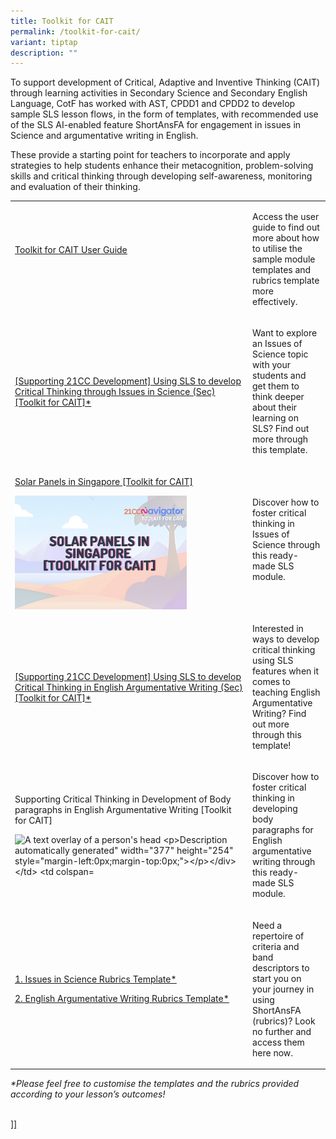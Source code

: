 ```yaml
---
title: Toolkit for CAIT
permalink: /toolkit-for-cait/
variant: tiptap
description: ""
---
```

<p>To support development of Critical, Adaptive and Inventive Thinking (CAIT)
through learning activities in Secondary Science and Secondary English
Language, CotF has worked with AST, CPDD1 and CPDD2 to develop sample SLS
lesson flows, in the form of templates, with recommended use of the SLS
AI-enabled feature ShortAnsFA for engagement in issues in Science and argumentative
writing in English.</p>
<p></p>
<p>These provide a starting point for teachers to incorporate and apply strategies
to help students enhance their metacognition, problem-solving skills and
critical thinking through developing self-awareness, monitoring and evaluation
of their thinking.</p>
<table style="minWidth: 50px">
<colgroup>
<col>
<col>
</colgroup>
<tbody>
<tr>
<td rowspan="1" colspan="1">
<p><a href="https://for.edu.sg/caitguide" rel="noopener noreferrer nofollow" target="_blank"><u>Toolkit for CAIT User Guide</u></a>
</p>
<p>&nbsp;</p>
</td>
<td rowspan="1" colspan="1">
<p>Access the user guide to find out more about how to utilise the sample
module templates and rubrics template more effectively.</p>
</td>
</tr>
<tr>
<td rowspan="1" colspan="1">
<p><a href="https://for.edu.sg/caitsls-sci" rel="noopener noreferrer nofollow" target="_blank"><u>[Supporting 21CC Development] Using SLS to develop Critical Thinking through Issues in Science (Sec) [Toolkit for CAIT]*</u></a>
</p>
<div class="isomer-image-wrapper">
<img style="box-sizing: inherit; font-family: Lato, sans-serif; max-width: 100%; height: auto; display: block; margin: auto; width: 354.406px;" height="auto" width="100%" alt="" src="https://staging-lite.d1gzbi5ytn2i58.amplifyapp.com/images/Screenshot_2024_07_02_at_1_52_33_PM.png">
</div>
</td>
<td rowspan="1" colspan="1">
<p>Want to explore an Issues of Science topic with your students and get
them to think deeper about their learning on SLS? Find out more through
this template.</p>
</td>
</tr>
<tr>
<td rowspan="1" colspan="1">
<p><a href="https://vle.learning.moe.edu.sg/moe-library/lesson/view/cd41a333-46a5-4a81-9be5-634a9fedb8af/cover" rel="noopener nofollow" target="_blank">Solar Panels in Singapore [Toolkit for CAIT]</a>
</p>
<p></p>
<div class="isomer-image-wrapper">
<img style="width: 75%;" height="auto" width="100%" alt="" src="/images/Solar_Panel_Toolkit_.png">
</div>
</td>
<td rowspan="1" colspan="1">
<p>Discover how to foster critical thinking in Issues of Science through
this ready-made SLS module.</p>
<p></p>
</td>
</tr>
<tr>
<td rowspan="1" colspan="1">
<p><a href="https://for.edu.sg/caitsls-el" rel="noopener noreferrer nofollow" target="_blank"><u>[Supporting 21CC Development] Using SLS to develop Critical Thinking in English Argumentative Writing (Sec)[Toolkit for CAIT]*</u></a>
</p>
<div class="isomer-image-wrapper">
<img style="box-sizing: inherit; font-family: Lato, sans-serif; max-width: 100%; height: auto; display: block; margin: auto; width: 354.406px;" height="auto" width="100%" alt="" src="https://staging-lite.d1gzbi5ytn2i58.amplifyapp.com/images/Screenshot_2024_06_26_at_5_11_04_PM.png">
</div>
</td>
<td rowspan="1" colspan="1">
<p>Interested in ways to develop critical thinking using SLS features when
it comes to teaching English Argumentative Writing? Find out more through
this template!</p>
</td>
</tr>
<tr>
<td rowspan="1" colspan="1">
<p>Supporting Critical Thinking in Development of Body paragraphs in English
Argumentative Writing [Toolkit for CAIT]</p>
<div class="isomer-image-wrapper">
<img style="width: 75%;" height="auto" width="100%" alt="A text overlay of a person's head
<p>Description automatically generated&quot; width=&quot;377&quot; height=&quot;254&quot; style=&quot;margin-left:0px;margin-top:0px;&quot;></p></div>
</td>
<td colspan=" src="https://lh7-rt.googleusercontent.com/docsz/AD_4nXcWAlVDUGB4VYyiiv7cb12QjugS4envqQ1Hn5n5CJZT-cJbnVzdqLyaCcntKaW3vP8hlT4zh8onG3UN_FADoM2U0xjrdwB_Bw_yOP3xMEAANudn1hoHkxRXvWvrciMv1rl2sJ4GIycuXm82T_dmXOk?key=sGuPtGISBZqD9fl60NRSyvt7">
</div>
<p></p>
</td>
<td rowspan="1" colspan="1">
<p>Discover how to foster critical thinking in developing body paragraphs
for English argumentative writing through this ready-made SLS module.</p>
</td>
</tr>
<tr>
<td rowspan="1" colspan="1">
<p><a href="https://for.edu.sg/caitrubrics-sci" rel="noopener noreferrer nofollow" target="_blank"><u>1. Issues in Science Rubrics Template*</u></a>
</p>
<p><a href="https://for.edu.sg/caitrubrics-el" rel="noopener noreferrer nofollow" target="_blank"><u>2. English Argumentative Writing Rubrics Template*</u></a>
</p>
</td>
<td rowspan="1" colspan="1">
<p>Need a repertoire of criteria and band descriptors to start you on your
journey in using ShortAnsFA (rubrics)? Look no further and access them
here now.</p>
</td>
</tr>
</tbody>
</table>
<p><em>*Please feel free to customise the templates and the rubrics provided according to your lesson’s outcomes!</em>
</p>
<p><a href="https://staging-lite.d1gzbi5ytn2i58.amplifyapp.com/21ccnavigator/e21cc-quests/" class="is-half is-left is-full-height" rel="noopener noreferrer nofollow" target="_blank"><br>]]</a>
</p>